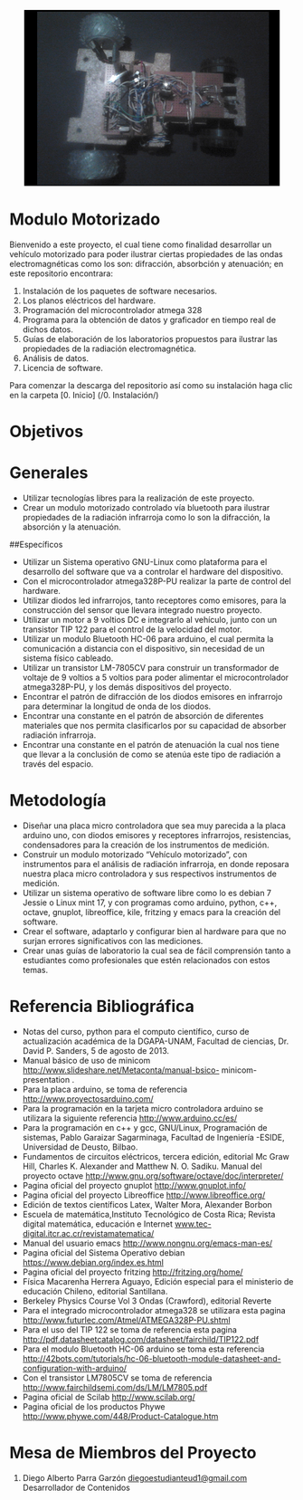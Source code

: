 <p align="center"><img src="https://github.com/Diego-debian/Modulo_Motorizado/blob/master/2.%20Interfaz/2.2%20Grafica/Image/cap6.png" /></p>

Modulo Motorizado
==============

Bienvenido a este proyecto, el cual tiene como finalidad desarrollar un vehículo motorizado para poder ilustrar ciertas propiedades de las ondas electromagnéticas como los son: difracción, absorbción y atenuación; en este repositorio encontrara:
 1. Instalación de los paquetes de software necesarios.
 2. Los planos eléctricos del hardware.
 3. Programación del microcontrolador atmega 328
 4. Programa para la obtención de datos y graficador en tiempo real de dichos datos.
 5. Guías de elaboración de los laboratorios propuestos para ilustrar las propiedades de la radiación electromagnética. 
 6. Análisis de datos.
 7. Licencia de software.

Para comenzar la descarga del repositorio así como su instalación haga clic en la carpeta [0. Inicio] (/0. Instalación/)

Objetivos
=========

# Generales 

 * Utilizar tecnologías libres para la realización de este proyecto.
 * Crear un modulo motorizado controlado vía bluetooth para ilustrar propiedades de la radiación infrarroja como lo son la difracción, la absorción y la atenuación. 

##Específicos 

 * Utilizar un Sistema operativo GNU-Linux como plataforma para el desarrollo del software que va a controlar el hardware del dispositivo.
 * Con el microcontrolador atmega328P-PU  realizar la parte de control del hardware.
 * Utilizar diodos led infrarrojos, tanto receptores como emisores, para la   construcción del sensor que llevara integrado nuestro proyecto.
 * Utilizar un motor a 9 voltios DC e integrarlo al vehículo, junto con un transistor TIP 122   para el control de la velocidad del motor.
 * Utilizar un modulo Bluetooth HC-06 para arduino, el cual permita la comunicación a distancia con el dispositivo, sin necesidad de un sistema físico cableado.
 * Utilizar un transistor LM-7805CV para construir un transformador de voltaje de 9 voltios a 5 voltios para poder alimentar el microcontrolador atmega328P-PU, y los demás dispositivos del proyecto.
 * Encontrar el patrón de difracción de los diodos emisores en infrarrojo para determinar la longitud de onda de los diodos.
 * Encontrar una constante en el patrón de absorción de diferentes materiales que nos permita clasificarlos por su capacidad de absorber radiación infrarroja.
 * Encontrar una constante en el patrón de atenuación la cual nos tiene que llevar a la conclusión de como se atenúa este tipo de radiación a través del espacio.

Metodología 
===========

 * Diseñar  una placa micro controladora que sea muy parecida a la placa arduino uno, con diodos emisores y receptores infrarrojos, resistencias, condensadores para la creación de los instrumentos de medición.
 * Construir un modulo motorizado “Vehículo motorizado”, con instrumentos para el análisis de radiación infrarroja, en donde reposara nuestra placa micro controladora y sus respectivos instrumentos de medición.
 * Utilizar un sistema operativo de software libre como lo es debian 7 Jessie o Linux mint 17, y con programas como  arduino, python, c++, octave, gnuplot, libreoffice, kile, fritzing y emacs para la creación del software.
 * Crear el software, adaptarlo y configurar bien al hardware para que no surjan errores significativos con las mediciones. 
 * Crear unas guías de laboratorio la cual sea de fácil comprensión tanto a estudiantes como profesionales que estén relacionados con estos temas.

Referencia Bibliográfica 
========================

 * Notas del curso, python para el computo científico, curso de actualización académica de la DGAPA-UNAM, Facultad de ciencias, Dr. David P. Sanders, 5 de agosto de 2013. 
 * Manual básico de uso de minicom http://www.slideshare.net/Metaconta/manual-bsico- minicom-presentation .
 * Para la placa arduino, se toma de referencia http://www.proyectosarduino.com/ 
 * Para la programación en la tarjeta micro controladora arduino se utilizara la siguiente referencia http://www.arduino.cc/es/ 
 * Para la programación en c++ y gcc, GNU/Linux, Programación de sistemas, Pablo Garaizar Sagarminaga, Facultad de Ingeniería -ESIDE, Universidad de Deusto, Bilbao. 
 * Fundamentos de circuitos eléctricos, tercera edición, editorial Mc Graw Hill, Charles K. Alexander and Matthew N. O. Sadiku. 
Manual del proyecto octave http://www.gnu.org/software/octave/doc/interpreter/ 
 * Pagina oficial del proyecto gnuplot http://www.gnuplot.info/ 
 * Pagina oficial del proyecto Libreoffice http://www.libreoffice.org/ 
 * Edición de textos científicos Latex, Walter Mora, Alexander Borbon
 * Escuela de matemática,Instituto Tecnológico de Costa Rica; Revista digital matemática, educación e Internet www.tec-digital.itcr.ac.cr/revistamatematica/ 
 * Manual del usuario emacs http://www.nongnu.org/emacs-man-es/ 
 * Pagina oficial del Sistema Operativo debian https://www.debian.org/index.es.html 
 * Pagina oficial del proyecto fritzing http://fritzing.org/home/ 
 * Física Macarenha Herrera Aguayo, Edición especial para el ministerio de educación Chileno, editorial Santillana. 
 * Berkeley Physics Course Vol 3 Ondas (Crawford), editorial Reverte 
 * Para el integrado microcontrolador atmega328 se utilizara esta pagina  http://www.futurlec.com/Atmel/ATMEGA328P-PU.shtml
 * Para el uso del TIP 122 se toma de referencia esta pagina http://pdf.datasheetcatalog.com/datasheet/fairchild/TIP122.pdf
 * Para el modulo Bluetooth HC-06 arduino se toma esta referencia http://42bots.com/tutorials/hc-06-bluetooth-module-datasheet-and-configuration-with-arduino/
 * Con el transistor LM7805CV se toma de referencia http://www.fairchildsemi.com/ds/LM/LM7805.pdf
 * Pagina oficial de Scilab http://www.scilab.org/
 * Pagina oficial de los productos  Phywe http://www.phywe.com/448/Product-Catalogue.htm
 



Mesa de Miembros del Proyecto
=============================

 1. Diego Alberto Parra Garzón <diegoestudianteud1@gmail.com> Desarrollador de Contenidos


